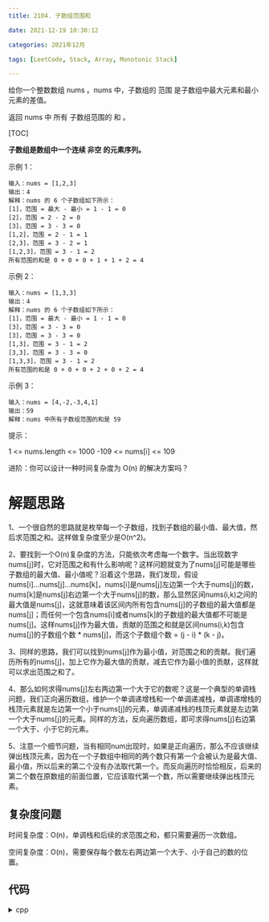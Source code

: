 ```yaml
---
title: 2104. 子数组范围和

date: 2021-12-19 10:30:12  

categories: 2021年12月

tags: [LeetCode, Stack, Array, Monotonic Stack]

---
```



给你一个整数数组 nums 。nums 中，子数组的 范围 是子数组中最大元素和最小元素的差值。

返回 nums 中 所有 子数组范围的 和 。

<!-- more -->

[TOC]


**子数组是数组中一个连续 非空 的元素序列。**


示例 1：
    
    输入：nums = [1,2,3]
    输出：4
    解释：nums 的 6 个子数组如下所示：
    [1]，范围 = 最大 - 最小 = 1 - 1 = 0 
    [2]，范围 = 2 - 2 = 0
    [3]，范围 = 3 - 3 = 0
    [1,2]，范围 = 2 - 1 = 1
    [2,3]，范围 = 3 - 2 = 1
    [1,2,3]，范围 = 3 - 1 = 2
    所有范围的和是 0 + 0 + 0 + 1 + 1 + 2 = 4
示例 2：
    
    输入：nums = [1,3,3]
    输出：4
    解释：nums 的 6 个子数组如下所示：
    [1]，范围 = 最大 - 最小 = 1 - 1 = 0
    [3]，范围 = 3 - 3 = 0
    [3]，范围 = 3 - 3 = 0
    [1,3]，范围 = 3 - 1 = 2
    [3,3]，范围 = 3 - 3 = 0
    [1,3,3]，范围 = 3 - 1 = 2
    所有范围的和是 0 + 0 + 0 + 2 + 0 + 2 = 4
示例 3：
    
    输入：nums = [4,-2,-3,4,1]
    输出：59
    解释：nums 中所有子数组范围的和是 59


提示：

1 <= nums.length <= 1000
-109 <= nums[i] <= 109

进阶：你可以设计一种时间复杂度为 O(n) 的解决方案吗？

# 解题思路
  
1、一个很自然的思路就是枚举每一个子数组，找到子数组的最小值、最大值，然后求范围之和。这样做复杂度至少是O(n^2)。  
  
2、要找到一个O(n)复杂度的方法，只能依次考虑每一个数字。当出现数字nums[j]时，它对范围之和有什么影响呢？这样问题就变为了nums[j]可能是哪些子数组的最大值、最小值呢？沿着这个思路，我们发现，假设nums[i]...nums[j]...nums[k]，nums[i]是nums[j]左边第一个大于nums[j]的数，nums[k]是nums[j]右边第一个大于nums[j]的数，那么显然区间nums(i,k)之间的最大值是nums[j]，这就意味着该区间内所有包含nums[j]的子数组的最大值都是nums[j]；而任何一个包含nums[i]或者nums[k]的子数组的最大值都不可能是nums[j]。这样nums[j]作为最大值，贡献的范围之和就是区间nums(i,k)包含nums[j]的子数组个数 * nums[j]，而这个子数组个数 = (j - i) * (k - j)。  
  
3、同样的思路，我们可以找到nums[j]作为最小值，对范围之和的贡献。我们遍历所有的nums[j]，加上它作为最大值的贡献，减去它作为最小值的贡献，这样就可以求出范围之和了。  
  
4、那么如何求得nums[j]左右两边第一个大于它的数呢？这是一个典型的单调栈问题，我们正向遍历数组，维护一个单调递增栈和一个单调递减栈，单调递增栈的栈顶元素就是左边第一个小于nums[j]的元素，单调递减栈的栈顶元素就是左边第一个大于nums[j]的元素。同样的方法，反向遍历数组，即可求得nums[j]右边第一个大于、小于它的元素。  
  
5、注意一个细节问题，当有相同num出现时，如果是正向遍历，那么不应该继续弹出栈顶元素，因为在一个子数组中相同的两个数只有第一个会被认为是最大值、最小值，所以后来的第二个没有办法取代第一个。而反向遍历时恰恰相反，后来的第二个数在原数组的前面位置，它应该取代第一个数，所以需要继续弹出栈顶元素。  
  
## 复杂度问题  
  
时间复杂度：O(n)，单调栈和后续的求范围之和，都只需要遍历一次数组。  
  
空间复杂度：O(n)，需要保存每个数左右两边第一个大于、小于自己的数的位置。

## 代码

<details>
    <summary>cpp</summary>
    
```cpp
class Solution {
public:
    long long subArrayRanges(vector<int>& nums) {
        int i, size = nums.size();
        long long sum = 0;
        vector<int> leftLess(size), leftGreater(size), rightLess(size), rightGreater(size);

        getLeft(nums, leftLess, leftGreater);
        getRight(nums, rightLess, rightGreater);

        for (i = 0; i < size; ++i) {
            sum += (nums[i] * ((long long)i - leftGreater[i]) * ((long long)rightGreater[i] - i));
            sum -= (nums[i] * ((long long)i - leftLess[i]) * ((long long)rightLess[i] - i));
        }

        return sum;
    }

    void getLeft(vector<int>& nums, vector<int>& leftLess, vector<int>& leftGreater) {
        int i, size = nums.size();
        stack<int> increasing, decreasing;

        for (i = 0; i < size; ++i) {
            while (!increasing.empty() && nums[increasing.top()] > nums[i]) {
                increasing.pop();
            }

            leftLess[i] = increasing.empty() ? -1 : increasing.top();
            increasing.push(i);

            while (!decreasing.empty() && nums[decreasing.top()] < nums[i]) {
                decreasing.pop();
            }

            leftGreater[i] = decreasing.empty() ? -1 : decreasing.top();
            decreasing.push(i);
        }
    }

    void getRight(vector<int>& nums, vector<int>& rightLess, vector<int>& rightGreater) {
        int i, size = nums.size();
        stack<int> increasing, decreasing;

        for (i = size - 1; i >= 0; --i) {
            while (!increasing.empty() && nums[increasing.top()] >= nums[i]) {
                increasing.pop();
            }

            rightLess[i] = increasing.empty() ? size : increasing.top();
            increasing.push(i);

            while (!decreasing.empty() && nums[decreasing.top()] <= nums[i]) {
                decreasing.pop();
            }

            rightGreater[i] = decreasing.empty() ? size : decreasing.top();
            decreasing.push(i);
        }
    }
};
```


</details>